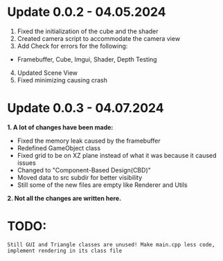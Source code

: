 # Update 0.0.2 - 04.05.2024

1. Fixed the initialization of the cube and the shader
2. Created camera script to accommodate the camera view
3. Add Check for errors for the following:
- Framebuffer, Cube, Imgui, Shader, Depth Testing
4. Updated Scene View
5. Fixed minimizing causing crash

# Update 0.0.3 - 04.07.2024
**1. A lot of changes have been made:**
 - Fixed the memory leak caused by the framebuffer
 - Redefined GameObject class
 - Fixed grid to be on XZ plane instead of what it was because it caused issues
 - Changed to "Component-Based Design(CBD)"
 - Moved data to src subdir for better visibility
 - Still some of the new files are empty like Renderer and Utils

**2. Not all the changes are written here.**

# TODO:
    Still GUI and Triangle classes are unused! Make main.cpp less code, implement rendering in its class file
